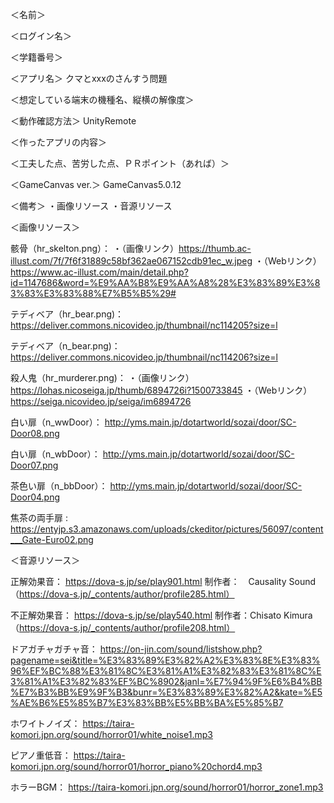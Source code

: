 
＜名前＞


＜ログイン名＞



＜学籍番号＞


＜アプリ名＞
クマとxxxのさんすう問題


＜想定している端末の機種名、縦横の解像度＞


＜動作確認方法＞
UnityRemote


＜作ったアプリの内容＞


＜工夫した点、苦労した点、ＰＲポイント（あれば）＞


＜GameCanvas ver.＞
GameCanvas5.0.12


＜備考＞
・画像リソース
・音源リソース


＜画像リソース＞

骸骨（hr_skelton.png）：
・（画像リンク）https://thumb.ac-illust.com/7f/7f6f31889c58bf362ae067152cdb91ec_w.jpeg
・（Webリンク）https://www.ac-illust.com/main/detail.php?id=1147686&word=%E9%AA%B8%E9%AA%A8%28%E3%83%89%E3%83%83%E3%83%88%E7%B5%B5%29#

テディベア（hr_bear.png)：
https://deliver.commons.nicovideo.jp/thumbnail/nc114205?size=l

テディベア（n_bear.png)：
https://deliver.commons.nicovideo.jp/thumbnail/nc114206?size=l

殺人鬼（hr_murderer.png)：
・（画像リンク）https://lohas.nicoseiga.jp/thumb/6894726i?1500733845
・（Webリンク）https://seiga.nicovideo.jp/seiga/im6894726

白い扉（n_wwDoor）：
http://yms.main.jp/dotartworld/sozai/door/SC-Door08.png

白い扉（n_wbDoor）：
http://yms.main.jp/dotartworld/sozai/door/SC-Door07.png

茶色い扉（n_bbDoor）：
http://yms.main.jp/dotartworld/sozai/door/SC-Door04.png

焦茶の両手扉 :
https://entyjp.s3.amazonaws.com/uploads/ckeditor/pictures/56097/content___Gate-Euro02.png


＜音源リソース＞

正解効果音：
https://dova-s.jp/se/play901.html
制作者：　Causality Sound （https://dova-s.jp/_contents/author/profile285.html）

不正解効果音：
https://dova-s.jp/se/play540.html
制作者：Chisato Kimura（https://dova-s.jp/_contents/author/profile208.html）

ドアガチャガチャ音：
https://on-jin.com/sound/listshow.php?pagename=sei&title=%E3%83%89%E3%82%A2%E3%83%8E%E3%83%96%EF%BC%88%E3%81%8C%E3%81%A1%E3%82%83%E3%81%8C%E3%81%A1%E3%82%83%EF%BC%8902&janl=%E7%94%9F%E6%B4%BB%E7%B3%BB%E9%9F%B3&bunr=%E3%83%89%E3%82%A2&kate=%E5%AE%B6%E5%85%B7%E3%83%BB%E5%BB%BA%E5%85%B7

ホワイトノイズ：
https://taira-komori.jpn.org/sound/horror01/white_noise1.mp3

ピアノ重低音：
https://taira-komori.jpn.org/sound/horror01/horror_piano%20chord4.mp3

ホラーBGM：
https://taira-komori.jpn.org/sound/horror01/horror_zone1.mp3
